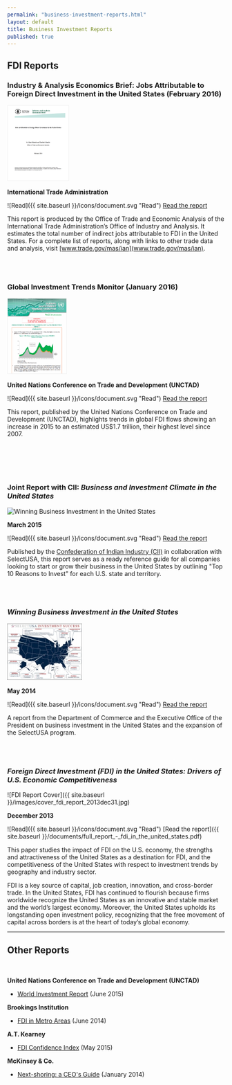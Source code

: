 ```yaml
---
permalink: "business-investment-reports.html"
layout: default
title: Business Investment Reports
published: true
---
```


## FDI Reports

### Industry & Analysis Economics Brief: Jobs Attributable to Foreign Direct Investment in the United States (February 2016) 

<span class="imgleft"><img src="images/economics-breif.png" height="173" alt="Winning Business Investment in the United States" style="border-style: solid;border-width: 1px;border-color:#f1f1f1;"></span>

**International Trade Administration**

![Read]({{ site.baseurl }}/icons/document.svg "Read") [Read the report](http://www.trade.gov/mas/ian/build/groups/public/@tg_ian/documents/webcontent/tg_ian_005496.pdf)

This report is produced by the Office of Trade and Economic Analysis of the International Trade Administration’s Office of Industry and Analysis. It estimates the total number of indirect jobs attributable to FDI in the United States. For a complete list of reports, along with links to other trade data and analysis, visit [www.trade.gov/mas/ian](www.trade.gov/mas/ian).

<br><br>

### Global Investment Trends Monitor (January 2016) 

<span class="imgleft"><img src="images/unctad.png" height="173" alt="Winning Business Investment in the United States" style="border-style: solid;border-width: 1px;border-color:#f1f1f1;"></span>

**United Nations Conference on Trade and Development (UNCTAD)**

![Read]({{ site.baseurl }}/icons/document.svg "Read") [Read the report](http://unctad.org/en/PublicationsLibrary/webdiaeia2016d1_en.pdf)

This report, published by the United Nations Conference on Trade and Development (UNCTAD), highlights trends in global FDI flows showing an increase in 2015 to an estimated US$1.7 trillion, their highest level since 2007.

<br><br><br><br>

### Joint Report with CII: _Business and Investment Climate in the United States_ 

<span class="imgleft"><img src="https://www.mycii.in/PublicationImages/45632.US.jpg" height="173" alt="Winning Business Investment in the United States"></span>

**March 2015**

![Read]({{ site.baseurl }}/icons/document.svg "Read") [Read the report](http://www.slideshare.net/ConfederationOfIndianIndustry/business-and-investment-climate-in-the-united-states-local-economy-state-incentives-and-growth-prospects)

Published by the [Confederation of Indian Industry (CII)](http://www.cii.in/Index.aspx) in collaboration with SelectUSA, this report serves as a ready reference guide for all companies looking to start or grow their business in the United States by outlining "Top 10 Reasons to Invest" for each U.S. state and territory.

<br><br>

### _Winning Business Investment in the United States_

<span class="imgleft"><img src="images/selectusa_map_of_successes-208x156.jpg" width="173" alt="Map of SelectUSA Successes"></span>

**May 2014**

![Read]({{ site.baseurl }}/icons/document.svg "Read") [Read the report](http://www.whitehouse.gov/sites/default/files/docs/winning_business_investment_in_the_united_states.pdf)

A report from the Department of Commerce and
the Executive Office of the President on business investment in the United
States and the expansion of the SelectUSA program.

<br><br>

### _Foreign Direct Investment (FDI) in the United States: Drivers of U.S. Economic Competitiveness_

<span class="imgleft">![FDI Report Cover]({{ site.baseurl }}/images/cover_fdi_report_2013dec31.jpg)</span>

**December 2013**

![Read]({{ site.baseurl }}/icons/document.svg "Read") [Read the report]({{ site.baseurl }}/documents/full_report_-_fdi_in_the_united_states.pdf)

This paper studies the impact of FDI on the U.S. economy, the strengths and attractiveness of the United States as a destination for FDI, and the competitiveness of the United States with respect to investment trends by geography and industry sector.

FDI is a key source of capital, job creation, innovation, and cross-border trade. In the United States, FDI has continued to flourish because firms worldwide recognize the United States as an innovative and stable market and the world’s largest economy. Moreover, the United States upholds its longstanding open investment policy, recognizing that the free movement of capital across borders is at the heart of today’s global economy.

* * *

## Other Reports

&nbsp;

**United Nations Conference on Trade and Development (UNCTAD)&nbsp;**

*   [World Investment Report](http://unctad.org/en/pages/PublicationWebflyer.aspx?publicationid=1245)&nbsp;(June 2015)

**Brookings Institution**

*   [FDI in Metro Areas](http://www.brookings.edu/research/reports/2014/06/20-fdi-us-metro-areas-saha-fikri-marchio) (June 2014)

**A.T. Kearney**

*   [FDI Confidence Index](https://www.atkearney.com/research-studies/foreign-direct-investment-confidence-index/2015)&nbsp;(May 2015)

**McKinsey &amp; Co.**

*   [Next-shoring: a CEO's Guide](http://www.mckinsey.com/insights/manufacturing/next-shoring_a_ceos_guide)&nbsp;(January 2014)
